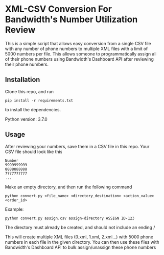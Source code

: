 # XML-CSV Conversion For Bandwidth's Number Utilization Review

This is a simple script that allows easy conversion from a single CSV file with any number of phone numbers to multiple XML files with a limit of 5000 numbers per file. This allows someone to programmatically assign all of their phone numbers using Bandwidth's Dashboard API after reviewing their phone numbers.


## Installation

Clone this repo, and run

```
pip install -r requirements.txt
```

to install the dependencies.

Python version: 3.7.0

## Usage

After reviewing your numbers, save them in a CSV file in this repo. Your CSV file should look like this

```
Number
9999999999
8888888888
7777777777
...
```

Make an empty directory, and then run the following command

```
python convert.py <file_name> <directory_destination> <action_value> <order_id>
```

Example:

```
python convert.py assign.csv assign-directory ASSIGN ID-123
```

The directory must already be created, and should not include an ending /


This will create multiple XML files (0.xml, 1.xml, 2.xml...) with 5000 phone numbers in each file in the given directory. You can then use these files with Bandwidth's Dashboard API to bulk assign/unassign these phone numbers
